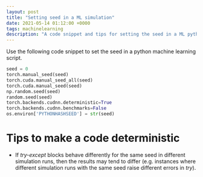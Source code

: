 ```yaml
---
layout: post
title: "Setting seed in a ML simulation"
date: 2021-05-14 01:12:00 +0000
tags: machinelearning
description: "A code snippet and tips for setting the seed in a ML python script"
---
```

Use the following code snippet to set the seed in a python machine learning script.

```python
seed = 0       
torch.manual_seed(seed)
torch.cuda.manual_seed_all(seed)
torch.cuda.manual_seed(seed)
np.random.seed(seed)
random.seed(seed)
torch.backends.cudnn.deterministic=True
torch.backends.cudnn.benchmarks=False
os.environ['PYTHONHASHSEED'] = str(seed)
```

# Tips to make a code deterministic
- If *try-except* blocks behave differently for the same seed in different simulation runs, then the results may tend to differ (e.g. instances where different simulation runs with the same seed raise different errors in *try*).
